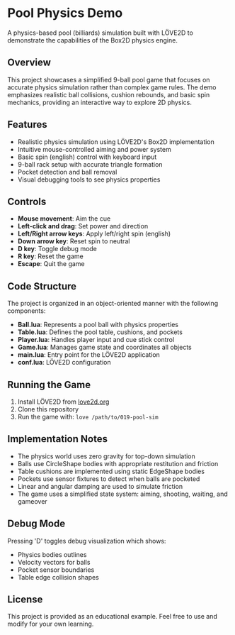 # Pool Physics Demo

A physics-based pool (billiards) simulation built with LÖVE2D to demonstrate the capabilities of the Box2D physics engine.

## Overview

This project showcases a simplified 9-ball pool game that focuses on accurate physics simulation rather than complex game rules. The demo emphasizes realistic ball collisions, cushion rebounds, and basic spin mechanics, providing an interactive way to explore 2D physics.

## Features

- Realistic physics simulation using LÖVE2D's Box2D implementation
- Intuitive mouse-controlled aiming and power system
- Basic spin (english) control with keyboard input
- 9-ball rack setup with accurate triangle formation
- Pocket detection and ball removal
- Visual debugging tools to see physics properties

## Controls

- **Mouse movement**: Aim the cue
- **Left-click and drag**: Set power and direction
- **Left/Right arrow keys**: Apply left/right spin (english)
- **Down arrow key**: Reset spin to neutral
- **D key**: Toggle debug mode
- **R key**: Reset the game
- **Escape**: Quit the game

## Code Structure

The project is organized in an object-oriented manner with the following components:

- **Ball.lua**: Represents a pool ball with physics properties
- **Table.lua**: Defines the pool table, cushions, and pockets
- **Player.lua**: Handles player input and cue stick control
- **Game.lua**: Manages game state and coordinates all objects
- **main.lua**: Entry point for the LÖVE2D application
- **conf.lua**: LÖVE2D configuration

## Running the Game

1. Install LÖVE2D from [love2d.org](https://love2d.org/)
2. Clone this repository
3. Run the game with: `love /path/to/019-pool-sim`

## Implementation Notes

- The physics world uses zero gravity for top-down simulation
- Balls use CircleShape bodies with appropriate restitution and friction
- Table cushions are implemented using static EdgeShape bodies
- Pockets use sensor fixtures to detect when balls are pocketed
- Linear and angular damping are used to simulate friction
- The game uses a simplified state system: aiming, shooting, waiting, and gameover

## Debug Mode

Pressing 'D' toggles debug visualization which shows:
- Physics bodies outlines
- Velocity vectors for balls
- Pocket sensor boundaries
- Table edge collision shapes

## License

This project is provided as an educational example. Feel free to use and modify for your own learning.

